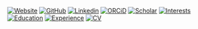 [![Website](https://img.shields.io/badge/Website-hsbadr.github.io-blue?style=flat-square&logo=Google%20Earth&logoColor=white&link=https://hsbadr.github.io)](https://hsbadr.github.io)
[![GitHub](https://img.shields.io/badge/GitHub-hsbadr-blue?style=flat-square&logo=GitHub&logoColor=white&link=https://github.com/hsbadr)](https://github.com/hsbadr)
[![Linkedin](https://img.shields.io/badge/LinkedIn-hsbadr-blue?style=flat-square&logo=Linkedin&logoColor=white&link=https://www.linkedin.com/in/hsbadr)](https://www.linkedin.com/in/hsbadr)
[![ORCiD](https://img.shields.io/badge/ORCiD-0000--0002--9808--2344-blue?style=flat-square&logo=ORCiD&logoColor=white&link=https://orcid.org/0000-0002-9808-2344)](https://orcid.org/0000-0002-9808-2344)
[![Scholar](https://img.shields.io/badge/Scholar-Hamada%20S.%20Badr-blue?style=flat-square&logo=Google%20Scholar&logoColor=white&link=https://scholar.google.com/citations?user=ZVmbOxAAAAAJ)](https://scholar.google.com/citations?user=ZVmbOxAAAAAJ)
[![Interests](https://img.shields.io/badge/Interests-Machine%20Learning-green?style=flat-square&logo=Microsoft%20Office&logoColor=white&link=https://hsbadr.github.io/#Interests)](https://pages.jh.edu/~hbadr1/#Interests)
[![Education](https://img.shields.io/badge/Education-Johns%20Hopkins%20University-green?style=flat-square&logo=Microsoft%20Academic&logoColor=white&link=https://hsbadr.github.io/#Education)](https://hsbadr.github.io/#Education)
[![Experience](https://img.shields.io/badge/Experience-Amazon%20Web%20Services-green?style=flat-square&logo=Microsoft%20Teams&logoColor=white&link=https://hsbadr.github.io/#Experience)](https://hsbadr.github.io/#Experience)
[![CV](https://img.shields.io/badge/CV-Hamada%20S.%20Badr-red?style=flat-square&logo=Adobe&logoColor=white&link=https://hsbadr.github.io/files/Badr_CV.pdf)](https://hsbadr.github.io/files/Badr_CV.pdf)
